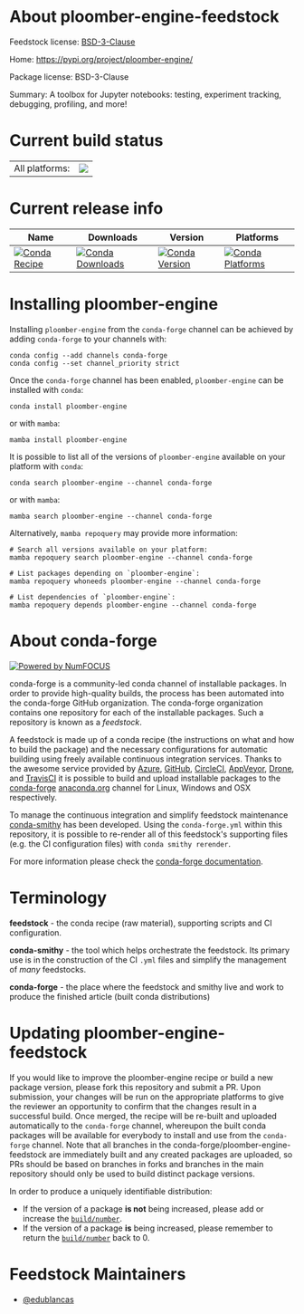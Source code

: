 About ploomber-engine-feedstock
===============================

Feedstock license: [BSD-3-Clause](https://github.com/conda-forge/ploomber-engine-feedstock/blob/main/LICENSE.txt)

Home: https://pypi.org/project/ploomber-engine/

Package license: BSD-3-Clause

Summary: A toolbox for Jupyter notebooks: testing, experiment tracking, debugging, profiling, and more!

Current build status
====================


<table><tr><td>All platforms:</td>
    <td>
      <a href="https://dev.azure.com/conda-forge/feedstock-builds/_build/latest?definitionId=17427&branchName=main">
        <img src="https://dev.azure.com/conda-forge/feedstock-builds/_apis/build/status/ploomber-engine-feedstock?branchName=main">
      </a>
    </td>
  </tr>
</table>

Current release info
====================

| Name | Downloads | Version | Platforms |
| --- | --- | --- | --- |
| [![Conda Recipe](https://img.shields.io/badge/recipe-ploomber--engine-green.svg)](https://anaconda.org/conda-forge/ploomber-engine) | [![Conda Downloads](https://img.shields.io/conda/dn/conda-forge/ploomber-engine.svg)](https://anaconda.org/conda-forge/ploomber-engine) | [![Conda Version](https://img.shields.io/conda/vn/conda-forge/ploomber-engine.svg)](https://anaconda.org/conda-forge/ploomber-engine) | [![Conda Platforms](https://img.shields.io/conda/pn/conda-forge/ploomber-engine.svg)](https://anaconda.org/conda-forge/ploomber-engine) |

Installing ploomber-engine
==========================

Installing `ploomber-engine` from the `conda-forge` channel can be achieved by adding `conda-forge` to your channels with:

```
conda config --add channels conda-forge
conda config --set channel_priority strict
```

Once the `conda-forge` channel has been enabled, `ploomber-engine` can be installed with `conda`:

```
conda install ploomber-engine
```

or with `mamba`:

```
mamba install ploomber-engine
```

It is possible to list all of the versions of `ploomber-engine` available on your platform with `conda`:

```
conda search ploomber-engine --channel conda-forge
```

or with `mamba`:

```
mamba search ploomber-engine --channel conda-forge
```

Alternatively, `mamba repoquery` may provide more information:

```
# Search all versions available on your platform:
mamba repoquery search ploomber-engine --channel conda-forge

# List packages depending on `ploomber-engine`:
mamba repoquery whoneeds ploomber-engine --channel conda-forge

# List dependencies of `ploomber-engine`:
mamba repoquery depends ploomber-engine --channel conda-forge
```


About conda-forge
=================

[![Powered by
NumFOCUS](https://img.shields.io/badge/powered%20by-NumFOCUS-orange.svg?style=flat&colorA=E1523D&colorB=007D8A)](https://numfocus.org)

conda-forge is a community-led conda channel of installable packages.
In order to provide high-quality builds, the process has been automated into the
conda-forge GitHub organization. The conda-forge organization contains one repository
for each of the installable packages. Such a repository is known as a *feedstock*.

A feedstock is made up of a conda recipe (the instructions on what and how to build
the package) and the necessary configurations for automatic building using freely
available continuous integration services. Thanks to the awesome service provided by
[Azure](https://azure.microsoft.com/en-us/services/devops/), [GitHub](https://github.com/),
[CircleCI](https://circleci.com/), [AppVeyor](https://www.appveyor.com/),
[Drone](https://cloud.drone.io/welcome), and [TravisCI](https://travis-ci.com/)
it is possible to build and upload installable packages to the
[conda-forge](https://anaconda.org/conda-forge) [anaconda.org](https://anaconda.org/)
channel for Linux, Windows and OSX respectively.

To manage the continuous integration and simplify feedstock maintenance
[conda-smithy](https://github.com/conda-forge/conda-smithy) has been developed.
Using the ``conda-forge.yml`` within this repository, it is possible to re-render all of
this feedstock's supporting files (e.g. the CI configuration files) with ``conda smithy rerender``.

For more information please check the [conda-forge documentation](https://conda-forge.org/docs/).

Terminology
===========

**feedstock** - the conda recipe (raw material), supporting scripts and CI configuration.

**conda-smithy** - the tool which helps orchestrate the feedstock.
                   Its primary use is in the construction of the CI ``.yml`` files
                   and simplify the management of *many* feedstocks.

**conda-forge** - the place where the feedstock and smithy live and work to
                  produce the finished article (built conda distributions)


Updating ploomber-engine-feedstock
==================================

If you would like to improve the ploomber-engine recipe or build a new
package version, please fork this repository and submit a PR. Upon submission,
your changes will be run on the appropriate platforms to give the reviewer an
opportunity to confirm that the changes result in a successful build. Once
merged, the recipe will be re-built and uploaded automatically to the
`conda-forge` channel, whereupon the built conda packages will be available for
everybody to install and use from the `conda-forge` channel.
Note that all branches in the conda-forge/ploomber-engine-feedstock are
immediately built and any created packages are uploaded, so PRs should be based
on branches in forks and branches in the main repository should only be used to
build distinct package versions.

In order to produce a uniquely identifiable distribution:
 * If the version of a package **is not** being increased, please add or increase
   the [``build/number``](https://docs.conda.io/projects/conda-build/en/latest/resources/define-metadata.html#build-number-and-string).
 * If the version of a package **is** being increased, please remember to return
   the [``build/number``](https://docs.conda.io/projects/conda-build/en/latest/resources/define-metadata.html#build-number-and-string)
   back to 0.

Feedstock Maintainers
=====================

* [@edublancas](https://github.com/edublancas/)

